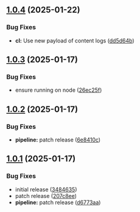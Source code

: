 ## [1.0.4](https://github.com/davitp/mirocli/compare/v1.0.3...v1.0.4) (2025-01-22)


### Bug Fixes

* **cl:** Use new payload of content logs ([dd5d64b](https://github.com/davitp/mirocli/commit/dd5d64ba29a0c591ee8c1c52adc8aa733df04651))

## [1.0.3](https://github.com/davitp/mirocli/compare/v1.0.2...v1.0.3) (2025-01-17)


### Bug Fixes

* ensure running on node ([26ec25f](https://github.com/davitp/mirocli/commit/26ec25fdf6cdbc8626b072aa1145302c1d417a6d))

## [1.0.2](https://github.com/davitp/mirocli/compare/v1.0.1...v1.0.2) (2025-01-17)


### Bug Fixes

* **pipeline:** patch release ([6e8410c](https://github.com/davitp/mirocli/commit/6e8410c15c1fb841524c4754de285f6d10ce21b4))

## [1.0.1](https://github.com/davitp/mirocli/compare/v1.0.0...v1.0.1) (2025-01-17)


### Bug Fixes

* initial release ([3484635](https://github.com/davitp/mirocli/commit/348463538b4c2077fcdeb50d3306a1f344c437ec))
* patch release ([207c8ee](https://github.com/davitp/mirocli/commit/207c8eeb46b5177eccbb43f8ffc34293d6ca2bbc))
* **pipeline:** patch release ([d6773aa](https://github.com/davitp/mirocli/commit/d6773aaaf55479e863df450bb40750806d04dc0a))
